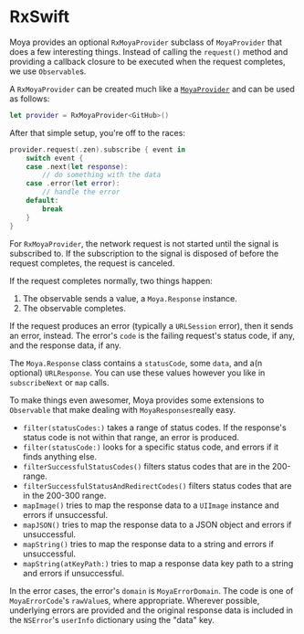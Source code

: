 # RxSwift

Moya provides an optional `RxMoyaProvider` subclass of
`MoyaProvider` that does a few interesting things. Instead of
calling the `request()` method and providing a callback closure
to be executed when the request completes, we use `Observable`s.

A `RxMoyaProvider` can be created much like a
[`MoyaProvider`](Providers.md) and can be used as follows:

```swift
let provider = RxMoyaProvider<GitHub>()
```

After that simple setup, you're off to the races:

```swift
provider.request(.zen).subscribe { event in
    switch event {
    case .next(let response):
        // do something with the data
    case .error(let error):
        // handle the error
    default:
        break
    }
}
```

For `RxMoyaProvider`, the network request is not started
until the signal is subscribed to. If the subscription to the signal
is disposed of before the request completes, the request is canceled.

If the request completes normally, two things happen:

1. The observable sends a value, a `Moya.Response` instance.
2. The observable completes.

If the request produces an error (typically a `URLSession` error),
then it sends an error, instead. The error's `code` is the failing
request's status code, if any, and the response data, if any.

The `Moya.Response` class contains a `statusCode`, some `data`,
and a(n optional) `URLResponse`. You can use these values however
you like in `subscribeNext` or `map` calls.

To make things even awesomer, Moya provides some extensions to
`Observable` that make dealing with `MoyaResponses`really easy.

- `filter(statusCodes:)` takes a range of status codes. If the
  response's status code is not within that range, an error is
  produced.
- `filter(statusCode:)` looks for a specific status code, and errors
  if it finds anything else.
- `filterSuccessfulStatusCodes()` filters status codes that
  are in the 200-range.
- `filterSuccessfulStatusAndRedirectCodes()` filters status codes
  that are in the 200-300 range.
- `mapImage()` tries to map the response data to a `UIImage` instance
  and errors if unsuccessful.
- `mapJSON()` tries to map the response data to a JSON object and
  errors if unsuccessful.
- `mapString()` tries to map the response data to a string and
  errors if unsuccessful.
- `mapString(atKeyPath:)` tries to map a response data key path to a string and
  errors if unsuccessful.

In the error cases, the error's `domain` is `MoyaErrorDomain`. The code
is one of `MoyaErrorCode`'s `rawValue`s, where appropriate. Wherever
possible, underlying errors are provided and the original response
data is included in the `NSError`'s `userInfo` dictionary using the
"data" key.
